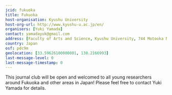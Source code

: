 ```yaml
---
jcid: fukuoka
title: Fukuoka 
host-organisation: Kyushu University 
host-org-url: http://www.kyushu-u.ac.jp/en/
organisers: [Yuki Yamada] 
contact: yamadayuk@gmail.com 
address: [Faculty of Arts and Science, Kyushu University, 744 Motooka Nishi-ku, 819-0395, Fukuoka]
country: Japan
osf: pdc9m
geolocation: [33.59626100000001, 130.2166993]
last-message-level: 0
last-message-timestamp: 0
---
```


This journal club will be open and welcomed to all young researchers around Fukuoka and other areas in Japan! Please feel free to contact Yuki Yamada for details.
